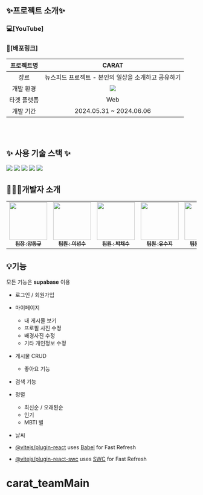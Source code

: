 
## ✨프로젝트 소개✨

### 💻[YouTube]
### 🔗[배포링크]

| 프로젝트명 | CARAT |
| :---: | :---: |
| 장르 | 뉴스피드 프로젝트 - 본인의 일상을 소개하고 공유하기 |
| 개발 환경 | <img src="https://img.shields.io/badge/Visual Studio Code-007ACC?style=flat-square&logo=Visual Studio Code&logoColor=white"/>|
| 타겟 플랫폼 | Web |
| 개발 기간 | 2024.05.31 ~ 2024.06.06|

<br><br>
## ✨ 사용 기술 스택 ✨
 <img src="https://img.shields.io/badge/react-20232a.svg?style=for-the-badge&logo=react&logoColor=61DAFB" /> <img src="https://img.shields.io/badge/styled--components-DB7093?style=for-the-badge&logo=styled-components&logoColor=ffd35b" /> <img src="https://img.shields.io/badge/redux-%23593d88.svg?style=for-the-badge&logo=redux&logoColor=white" />  <img src = "https://img.shields.io/badge/React_Router-CA4245?style=for-the-badge&logo=react-router&logoColor=white" />
<img src="https://img.shields.io/badge/Vercel-000000?style=flat-square&logo=Vercel&logoColor=white"/>


## 💁💁‍♀️개발자 소개
<table>
  <tbody>
    <tr>
      <td align="center"><a href="https://github.com/dongkyusq"><img src="https://avatars.githubusercontent.com/u/144768238?v=4" width="100px;" alt=""/><br /><sub><b> 팀장 :양동규 </b></sub></a><br /></td>
      <td align="center"><a href="https://github.com/LEE-NS"><img src="https://avatars.githubusercontent.com/u/116232576?v=4" width="100px;" alt=""/><br /><sub><b> 팀원 : 이녕수 </b></sub></a><br /></td>
      <td align="center"><a href="https://github.com/Chasyuss"><img src="https://avatars.githubusercontent.com/u/127167163?v=4" width="100px;" alt=""/><br /><sub><b> 팀원 : 박채수 </b></sub></a><br /></td>
      <td align="center"><a href="https://github.com/suzy0504/"><img src="https://avatars.githubusercontent.com/u/162545129?v=4" width="100px;" alt=""/><br /><sub><b> 팀원 :유수지 </b></sub></a><br /></td>
        <td align="center"><a href="https://github.com/YUNSAERA"><img src="https://avatars.githubusercontent.com/u/167168399?v=4" width="100px;" alt=""/><br /><sub><b> 팀원 : 윤새라 </b></sub></a><br /></td>
         <td align="center"><a href="https://github.com/SNGCHN/"><img src="https://avatars.githubusercontent.com/u/110635641?v=4" width="100px;" alt=""/><br /><sub><b> 팀원 : 이성찬 </b></sub></a><br /></td>
    </tr>
  </tbody>
</table>

## 💡기능 
모든 기능은 **supabase** 이용
- 로그인 / 회원가입
- 마이페이지
  - 내 게시물 보기
  - 프로필 사진 수정
  - 배경사진 수정
  - 기타 개인정보 수정 
- 게시물 CRUD
  - 좋아요 기능
- 검색 기능 
- 정렬
  - 최신순 / 오래된순
  - 인기
  - MBTI 별
- 날씨

- [@vitejs/plugin-react](https://github.com/vitejs/vite-plugin-react/blob/main/packages/plugin-react/README.md) uses [Babel](https://babeljs.io/) for Fast Refresh
- [@vitejs/plugin-react-swc](https://github.com/vitejs/vite-plugin-react-swc) uses [SWC](https://swc.rs/) for Fast Refresh
# carat_teamMain

